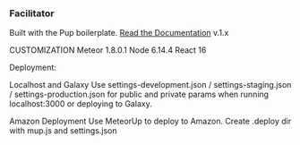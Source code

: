 ### Facilitator

Built with the Pup boilerplate.
[Read the Documentation](http://cleverbeagle.com/pup) v.1.x

CUSTOMIZATION
Meteor 1.8.0.1
Node 6.14.4
React 16

Deployment:

Localhost and Galaxy
Use settings-development.json / settings-staging.json / settings-production.json for public and private params when running localhost:3000 or deploying to Galaxy.

Amazon Deployment
Use MeteorUp to deploy to Amazon. 
Create .deploy dir with mup.js and settings.json
